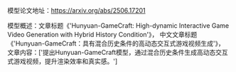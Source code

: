 模型论文地址：https://arxiv.org/abs/2506.17201

模型概述：文章标题《'Hunyuan-GameCraft: High-dynamic Interactive Game Video Generation with Hybrid History Condition'》，
中文文章标题《'Hunyuan-GameCraft：具有混合历史条件的高动态交互式游戏视频生成'》，
文章内容：['提出Hunyuan-GameCraft模型，通过混合历史条件生成高动态交互式游戏视频，提升渲染效率和真实感。']
